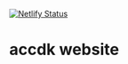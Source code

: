 
[![Netlify Status](https://api.netlify.com/api/v1/badges/996973b9-06fc-4a8a-98ec-6a9ca6478177/deploy-status)](https://app.netlify.com/sites/accdk/deploys)

# accdk website



